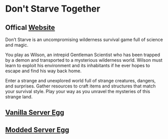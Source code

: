 # Don't Starve Together

## Offical [Website](https://www.klei.com/games/dont-starve)

Don’t Starve is an uncompromising wilderness survival game full of science and magic.

You play as Wilson, an intrepid Gentleman Scientist who has been trapped by a demon and transported to a mysterious wilderness world. Wilson must learn to exploit his environment and its inhabitants if he ever hopes to escape and find his way back home.

Enter a strange and unexplored world full of strange creatures, dangers, and surprises. Gather resources to craft items and structures that match your survival style. Play your way as you unravel the mysteries of this strange land.

## [Vanilla Server Egg](/game_eggs/steamcmd_servers/dont_starve/vanilla)

## [Modded Server Egg](/game_eggs/steamcmd_servers/dont_starve/modded)
